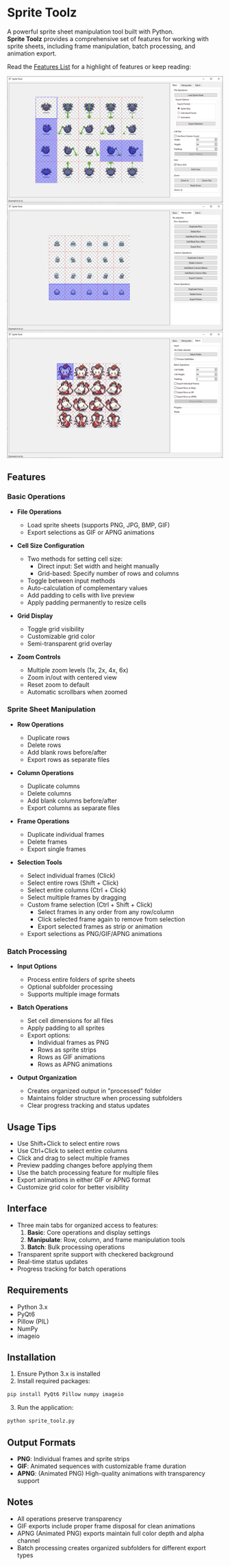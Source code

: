 # Sprite Toolz

A powerful sprite sheet manipulation tool built with Python.\
**Sprite Toolz** provides a comprehensive set of features for working with sprite sheets, including frame manipulation, batch processing, and animation export.

Read the [Features List](FEATURES.md) for a highlight of features or keep reading:

![Sprite Toolz - Main options Screenshot](screenshot01.png)
![Sprite Toolz - Manipulation options Screenshot](screenshot02.png)
![Sprite Toolz - Batch options Screenshot](screenshot03.png)

## Features

### Basic Operations
- **File Operations**
  - Load sprite sheets (supports PNG, JPG, BMP, GIF)
  - Export selections as GIF or APNG animations
  
- **Cell Size Configuration**
  - Two methods for setting cell size:
    - Direct input: Set width and height manually
    - Grid-based: Specify number of rows and columns
  - Toggle between input methods
  - Auto-calculation of complementary values
  - Add padding to cells with live preview
  - Apply padding permanently to resize cells
  
- **Grid Display**
  - Toggle grid visibility
  - Customizable grid color
  - Semi-transparent grid overlay
  
- **Zoom Controls**
  - Multiple zoom levels (1x, 2x, 4x, 6x)
  - Zoom in/out with centered view
  - Reset zoom to default
  - Automatic scrollbars when zoomed

### Sprite Sheet Manipulation
- **Row Operations**
  - Duplicate rows
  - Delete rows
  - Add blank rows before/after
  - Export rows as separate files
  
- **Column Operations**
  - Duplicate columns
  - Delete columns
  - Add blank columns before/after
  - Export columns as separate files
  
- **Frame Operations**
  - Duplicate individual frames
  - Delete frames
  - Export single frames
  
- **Selection Tools**
  - Select individual frames (Click)
  - Select entire rows (Shift + Click)
  - Select entire columns (Ctrl + Click)
  - Select multiple frames by dragging
  - Custom frame selection (Ctrl + Shift + Click)
    - Select frames in any order from any row/column
    - Click selected frame again to remove from selection
    - Export selected frames as strip or animation
  - Export selections as PNG/GIF/APNG animations

### Batch Processing
- **Input Options**
  - Process entire folders of sprite sheets
  - Optional subfolder processing
  - Supports multiple image formats
  
- **Batch Operations**
  - Set cell dimensions for all files
  - Apply padding to all sprites
  - Export options:
    - Individual frames as PNG
    - Rows as sprite strips
    - Rows as GIF animations
    - Rows as APNG animations
  
- **Output Organization**
  - Creates organized output in "processed" folder
  - Maintains folder structure when processing subfolders
  - Clear progress tracking and status updates

## Usage Tips
- Use Shift+Click to select entire rows
- Use Ctrl+Click to select entire columns
- Click and drag to select multiple frames
- Preview padding changes before applying them
- Use the batch processing feature for multiple files
- Export animations in either GIF or APNG format
- Customize grid color for better visibility

## Interface
- Three main tabs for organized access to features:
  1. **Basic**: Core operations and display settings
  2. **Manipulate**: Row, column, and frame manipulation tools
  3. **Batch**: Bulk processing operations
- Transparent sprite support with checkered background
- Real-time status updates
- Progress tracking for batch operations

## Requirements
- Python 3.x
- PyQt6
- Pillow (PIL)
- NumPy
- imageio

## Installation
1. Ensure Python 3.x is installed
2. Install required packages:
```bash
pip install PyQt6 Pillow numpy imageio
```
3. Run the application:
```bash
python sprite_toolz.py
```


## Output Formats
- **PNG**: Individual frames and sprite strips
- **GIF**: Animated sequences with customizable frame duration
- **APNG**: (Animated PNG) High-quality animations with transparency support

## Notes
- All operations preserve transparency
- GIF exports include proper frame disposal for clean animations
- APNG (Animated PNG) exports maintain full color depth and alpha channel
- Batch processing creates organized subfolders for different export types 

